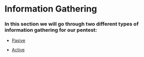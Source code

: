# Information Gathering

### In this section we will go through two different types of information gathering for our pentest:

- [Pasive](/General/Information%20Gathering/pasiveInfo.md)

- [Active](/General/Information%20Gathering/activeInfo.md)



